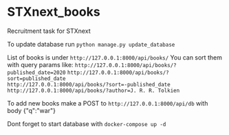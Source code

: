 # STXnext_books
Recruitment task for STXnext

To update database run `python manage.py update_database`

List of books is under `http://127.0.0.1:8000/api/books/`
You can sort them with query params like: 
  `http://127.0.0.1:8000/api/books/?published_date=2020`
  `http://127.0.0.1:8000/api/books/?sort=published_date`  
  `http://127.0.0.1:8000/api/books/?sort=-published_date`
  `http://127.0.0.1:8000/api/books/?author=J. R. R. Tolkien`
  
To add new books make a POST to `http://127.0.0.1:8000/api/db` with body {"q":"war"}
  
Dont forget to start database with `docker-compose up -d`
